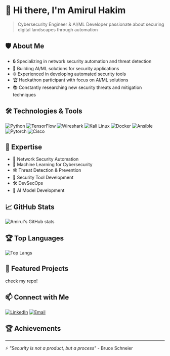 # 👋 Hi there, I'm Amirul Hakim

> Cybersecurity Engineer & AI/ML Developer passionate about securing digital landscapes through automation

## 🛡️ About Me
- 🔒 Specializing in network security automation and threat detection
- 🤖 Building AI/ML solutions for security applications
- 🌐 Experienced in developing automated security tools
- 🏆 Hackathon participant with focus on AI/ML solutions
- 📚 Constantly researching new security threats and mitigation techniques

## 🛠️ Technologies & Tools
![Python](https://img.shields.io/badge/-Python-3776AB?style=flat-square&logo=python&logoColor=white)
![TensorFlow](https://img.shields.io/badge/-TensorFlow-FF6F00?style=flat-square&logo=tensorflow&logoColor=white)
![Wireshark](https://img.shields.io/badge/-Wireshark-1679A7?style=flat-square&logo=wireshark&logoColor=white)
![Kali Linux](https://img.shields.io/badge/-Kali%20Linux-557C94?style=flat-square&logo=kali-linux&logoColor=white)
![Docker](https://img.shields.io/badge/-Docker-2496ED?style=flat-square&logo=docker&logoColor=white)
![Ansible](https://img.shields.io/badge/-Ansible-EE0000?style=flat-square&logo=ansible&logoColor=white)
![Pytorch](https://img.shields.io/badge/-PyTorch-EE4C2C?style=flat-square&logo=pytorch&logoColor=white)
![Cisco](https://img.shields.io/badge/-Cisco-1BA0D7?style=flat-square&logo=cisco&logoColor=white)

## 💼 Expertise
- 🔐 Network Security Automation
- 🤖 Machine Learning for Cybersecurity
- 🕸️ Threat Detection & Prevention
- 🚀 Security Tool Development
- 🛠️ DevSecOps
- 🧠 AI Model Development

## 📈 GitHub Stats
![Amirul's GitHub stats](https://github-readme-stats.vercel.app/api?username=yourGitHubUsername&show_icons=true&theme=dark)

## 🏆 Top Languages
![Top Langs](https://github-readme-stats.vercel.app/api/top-langs/?username=yourGitHubUsername&layout=compact&theme=dark)

## 🌟 Featured Projects

check my repo!

## 📫 Connect with Me
[![LinkedIn](https://img.shields.io/badge/-LinkedIn-0A66C2?style=flat-square&logo=linkedin&logoColor=white)]([https://linkedin.com/in/yourLinkedIn](https://www.linkedin.com/in/amirul-hakim-mohd-yusri-98b605270/))
[![Email](https://img.shields.io/badge/-Email-EA4335?style=flat-square&logo=gmail&logoColor=white)](mailto:amirulhakim.mohdyusri@gmail.com)

## 🏆 Achievements

---
⚡ *"Security is not a product, but a process"* - Bruce Schneier
